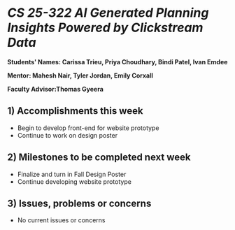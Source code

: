 # *CS 25-322 AI Generated Planning Insights Powered by Clickstream Data*

**Students' Names: Carissa Trieu, Priya Choudhary, Bindi Patel, Ivan Emdee**

**Mentor: Mahesh Nair, Tyler Jordan, Emily Corxall**

**Faculty Advisor:Thomas Gyeera**

## 1) Accomplishments this week ##
   - Begin to develop front-end for website prototype
   - Continue to work on design poster

## 2) Milestones to be completed next week ##
   - Finalize and turn in Fall Design Poster
   - Continue developing website prototype

## 3) Issues, problems or concerns ##
   - No current issues or concerns
   


